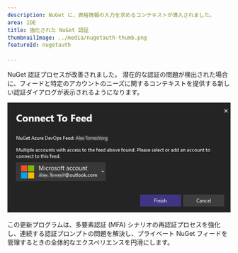 ```yaml
---
description: NuGet に、資格情報の入力を求めるコンテキストが導入されました。
area: IDE
title: 強化された NuGet 認証
thumbnailImage: ../media/nugetauth-thumb.png
featureId: nugetauth

---
```



NuGet 認証プロセスが改善されました。 潜在的な認証の問題が検出された場合に、フィードと特定のアカウントのニーズに関するコンテキストを提供する新しい認証ダイアログが表示されるようになります。

![NuGet 認証ダイアログ](../media/nugetauthdialog.png)

この更新プログラムは、多要素認証 (MFA) シナリオの再認証プロセスを強化し、連続する認証プロンプトの問題を解決し、プライベート NuGet フィードを管理するときの全体的なエクスペリエンスを円滑にします。
